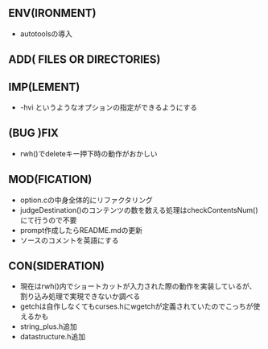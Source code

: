 ## ENV(IRONMENT)
- autotoolsの導入

## ADD( FILES OR DIRECTORIES)

## IMP(LEMENT)
- -hvi というようなオプションの指定ができるようにする

## (BUG )FIX
- rwh()でdeleteキー押下時の動作がおかしい

## MOD(FICATION)
- option.cの中身全体的にリファクタリング
- judgeDestination()のコンテンツの数を数える処理はcheckContentsNum()にて行うので不要
- prompt作成したらREADME.mdの更新
- ソースのコメントを英語にする

## CON(SIDERATION)
- 現在はrwh()内でショートカットが入力された際の動作を実装しているが、割り込み処理で実現できないか調べる
- getchは自作しなくてもcurses.hにwgetchが定義されていたのでこっちが使えるかも
- string\_plus.h追加
- datastructure.h追加
